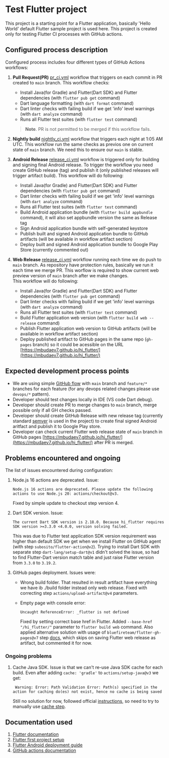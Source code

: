 # Test Flutter project

This project is a starting point for a Flutter application, basically 'Hello World' default Flutter sample project is used here. This project is created only for testing Flutter CI processes with GitHub actions. 

## Configured process description

Configured process includes four different types of GitHub Actions workflows:

1. **Pull Request(PR)** [pr_ci.yml](https://github.com/mbudaev7/hi_flutter/blob/main/.github/workflows/pr_ci.yml) workflow that triggers on each commit in PR created to `main` branch. 
  This workflow checks:
    * Install Java(for Gradle) and Flutter(Dart SDK) and Flutter dependencies (with `flutter pub get` command)
    * Dart language formatting (with `dart format` command)
    * Dart linter checks with failing build if we get 'info' level warnings (with `dart analyze` command)
    * Runs all Flutter test suites (with `flutter test` command)


    > **Note**. PR is not permitted to be merged if this workflow fails.

2. **Nightly build** [nightly_ci.yml](https://github.com/mbudaev7/hi_flutter/blob/main/.github/workflows/nightly_ci.yml) workflow that triggers each night at 1:05 AM UTC. This workflow run the same checks as previos one on current state of `main` branch. We need this to ensure our `main` is stable.

3. **Android Release** [release_ci.yml](https://github.com/mbudaev7/hi_flutter/blob/main/.github/workflows/release_ci.yml) workflow is triggered only for building and signing final Android release. To trigger the workflow you need create GitHub release (tag) and publish it (only published releases will trigger artifact build). 
  This workflow will do following:
    * Install Java(for Gradle) and Flutter(Dart SDK) and Flutter dependencies (with `flutter pub get` command)
    * Dart linter checks with failing build if we get 'info' level warnings (with `dart analyze` command)
    * Runs all Flutter test suites (with `flutter test` command)
    * Build Android application bundle (with `flutter build appbundle` command), it will also set appbundle version the same as Release tag
    * Sign Android application bundle with self-generated keystore
    * Publish built and signed Android application bundle to GitHub artifacts (will be available in workflow artifact section)
    * Deploy built and signed Android application bundle to Google Play Store (currently commented out)

4. **Web Release** [release_ci.yml](https://github.com/mbudaev7/hi_flutter/blob/main/.github/workflows/release_ci.yml) workflow running each time we do push to `main` branch. As repository have protection rules, basically we run it each time we merge PR. This worflow is required to show current web preview version of `main` branch after we make changes.   
  This workflow will do following:
    * Install Java(for Gradle) and Flutter(Dart SDK) and Flutter dependencies (with `flutter pub get` command)
    * Dart linter checks with failing build if we get 'info' level warnings (with `dart analyze` command)
    * Runs all Flutter test suites (with `flutter test` command)
    * Build Flutter application web version (with `flutter build web --release` command)
    * Publish Flutter application web version to GitHub artifacts (will be available in workflow artifact section)
    * Deploy published artifact to GitHub pages in the same repo (`gh-pages` branch) so it could be acessible on the URL [https://mbudaev7.github.io/hi_flutter/](https://mbudaev7.github.io/hi_flutter/)


## Expected development process points

* We are using simple [GitHub flow](https://docs.github.com/en/get-started/using-github/github-flow) with `main` branch and `feature/*` branches for each feature (for any devops related changes please use `devops/*` pattern).
* Developer should test changes locally in IDE (VS code Dart debug).
* Developer should create PR to merge changes to `main` branch, merge possible only if all GH checks passed.
* Developer should create GitHub Release with new release tag (currently standard [semver](https://semver.org/) is used in the project) to create final signed Android aritfact and publish it to Google Play store. 
* Developer can check current Flutter web release state of `main` branch in GitHub pages [https://mbudaev7.github.io/hi_flutter/](https://mbudaev7.github.io/hi_flutter/) after PR is merged.

## Problems encountered and ongoing

The list of issues encountered during configuration:

1. Node.js 16 actions are deprecated.
   Issue:

   ```Node.js 16 actions are deprecated. Please update the following actions to use Node.js 20: actions/checkout@v3.```

   Fixed by simple update to checkout step version 4. 

2. Dart SDK version. 
   Issue:
   
   ```The current Dart SDK version is 2.18.0. Because hi_flutter requires SDK version >=3.3.0 <4.0.0, version solving failed.```

   This was due to Flutter test application SDK version requirement was higher than default SDK we get when we install Flutter on GitHub agent (with step `subosito/flutter-action@v2`). Trying to install Dart SDK with separate step `dart-lang/setup-dart@v1` didn't solved the issue, so had to find Flutter-Dart version match table and just raise Flutter version from `3.3.0` to `3.19.2`.

3. GitHub pages deployment. 
   Issues were:
     * Wrong build folder. That resulted in result artifact have everything we have ib ./build folder instead only web release. Fixed with correcting step `actions/upload-artifact@v4` parameters. 

     * Empty page with console error:

       ```Uncaught ReferenceError: _flutter is not defined```

       Fixed by setting correct base href in Flutter. Added `--base-href "/hi_flutter/"` parameter to `flutter build web` command.
       Also applied alternative solution with usage of `bluefireteam/flutter-gh-pages@v7` step [docs](https://github.com/marketplace/actions/deploy-flutter-web-app-to-github-pages-removing-large-assets-notices-file), which skips on saving Flutter web release as artifact, but commented it for now. 
     

### Ongoing problems

1. Cache Java SDK. Issue is that we can't re-use Java SDK cache for each build.
   Even after adding `cache: 'gradle'` to `actions/setup-java@v3` we get:

   ``` Warning: Error: Path Validation Error: Path(s) specified in the action for caching do(es) not exist, hence no cache is being saved```

   Still no solution for now, followed official [instructions](https://github.com/actions/setup-java), so need to try to manually use [cache step](https://github.com/actions/cache).

## Documentation used

1. [Flutter documentation](https://docs.flutter.dev/)
2. [Flutter first project setup](https://codelabs.developers.google.com/codelabs/flutter-codelab-first#0)
3. [Flutter Android deployment guide](https://docs.flutter.dev/deployment/android)
4. [GitHub actions documentation](https://docs.github.com/en/actions/quickstart)